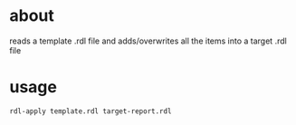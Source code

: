 ﻿# about

reads a template .rdl file and adds/overwrites all the items into a target .rdl file

# usage

    rdl-apply template.rdl target-report.rdl
